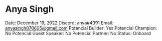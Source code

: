 # Anya Singh

Date: December 19, 2022
Discord: anya#4391
Email: anyasingh070605@gmail.com
Potencial Builder: Yes
Potencial Champion: No
Potencial Guest Speaker: No
Potencial Partner: No
Status: Onboard